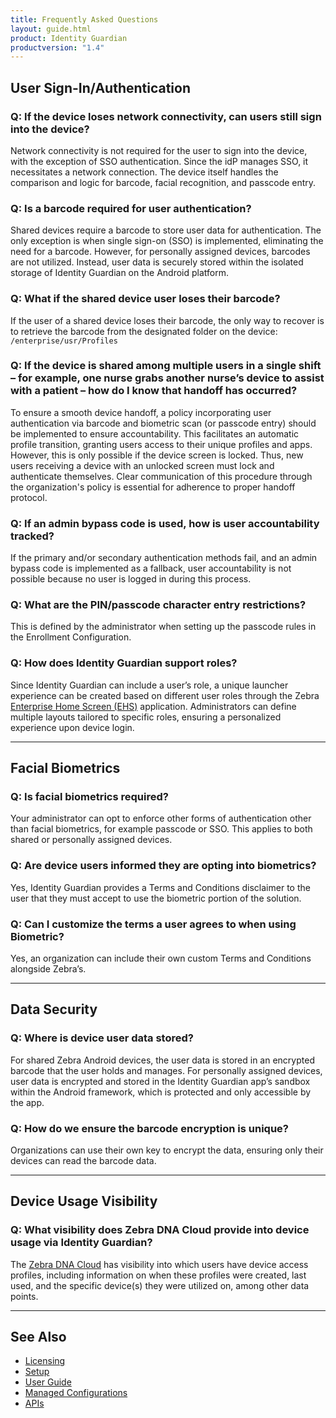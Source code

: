 ```yaml
---
title: Frequently Asked Questions
layout: guide.html
product: Identity Guardian
productversion: "1.4"
---
```


## User Sign-In/Authentication

### Q: If the device loses network connectivity, can users still sign into the device?

Network connectivity is not required for the user to sign into the device, with the exception of SSO authentication. Since the idP manages SSO, it necessitates a network connection. The device itself handles the comparison and logic for barcode, facial recognition, and passcode entry.

### Q: Is a barcode required for user authentication?

Shared devices require a barcode to store user data for authentication. The only exception is when single sign-on (SSO) is implemented, eliminating the need for a barcode. However, for personally assigned devices, barcodes are not utilized. Instead, user data is securely stored within the isolated storage of Identity Guardian on the Android platform.

### Q: What if the shared device user loses their barcode?

If the user of a shared device loses their barcode, the only way to recover is to retrieve the barcode from the designated folder on the device: `/enterprise/usr/Profiles`

### Q: If the device is shared among multiple users in a single shift – for example, one nurse grabs another nurse’s device to assist with a patient – how do I know that handoff has occurred?

To ensure a smooth device handoff, a policy incorporating user authentication via barcode and biometric scan (or passcode entry) should be implemented to ensure accountability. This facilitates an automatic profile transition, granting users access to their unique profiles and apps. However, this is only possible if the device screen is locked. Thus, new users receiving a device with an unlocked screen must lock and authenticate themselves. Clear communication of this procedure through the organization's policy is essential for adherence to proper handoff protocol.

### Q: If an admin bypass code is used, how is user accountability tracked?

If the primary and/or secondary authentication methods fail, and an admin bypass code is implemented as a fallback, user accountability is not possible because no user is logged in during this process.

### Q: What are the PIN/passcode character entry restrictions?

This is defined by the administrator when setting up the passcode rules in the Enrollment Configuration.

### Q: How does Identity Guardian support roles?

Since Identity Guardian can include a user’s role, a unique launcher experience can be created based on different user roles through the Zebra [Enterprise Home Screen (EHS)](/ehs) application. Administrators can define multiple layouts tailored to specific roles, ensuring a personalized experience upon device login.

---

## Facial Biometrics

### Q: Is facial biometrics required?

Your administrator can opt to enforce other forms of authentication other than facial biometrics, for example passcode or SSO. This applies to both shared or personally assigned devices.

### Q: Are device users informed they are opting into biometrics?

Yes, Identity Guardian provides a Terms and Conditions disclaimer to the user that they must accept to use the biometric portion of the solution.

### Q: Can I customize the terms a user agrees to when using Biometric?

Yes, an organization can include their own custom Terms and Conditions alongside Zebra’s.

---

## Data Security

### Q: Where is device user data stored?

For shared Zebra Android devices, the user data is stored in an encrypted barcode that the user holds and manages. For personally assigned devices, user data is encrypted and stored in the Identity Guardian app’s sandbox within the Android framework, which is protected and only accessible by the app.

### Q: How do we ensure the barcode encryption is unique?

Organizations can use their own key to encrypt the data, ensuring only their devices can read the barcode data.

---

## Device Usage Visibility

### Q: What visibility does Zebra DNA Cloud provide into device usage via Identity Guardian?

The [Zebra DNA Cloud](/zebradna) has visibility into which users have device access profiles, including information on when these profiles were created, last used, and the specific device(s) they were utilized on, among other data points.

---

## See Also

- [Licensing](../licensing/)
- [Setup](../setup)
- [User Guide](../usage)
- [Managed Configurations](../mc)
- [APIs](../api/)
